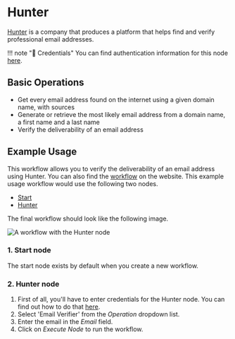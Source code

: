 # Hunter

[Hunter](https://hunter.io/) is a company that produces a platform that helps find and verify professional email addresses.

!!! note "🔑 Credentials"
    You can find authentication information for this node [here](/workflow/integrations/credentials/hunter/).


## Basic Operations

* Get every email address found on the internet using a given domain name, with sources
* Generate or retrieve the most likely email address from a domain name, a first name and a last name
* Verify the deliverability of an email address


## Example Usage

This workflow allows you to verify the deliverability of an email address using Hunter. You can also find the [workflow](https://n8n.io/workflows/519) on the website. This example usage workflow would use the following two nodes.
- [Start](/workflow/integrations/core-nodes/n8n-nodes-base.start/)
- [Hunter]()

The final workflow should look like the following image.

![A workflow with the Hunter node](/_images/integrations/nodes/hunter/workflow.png)

### 1. Start node

The start node exists by default when you create a new workflow.

### 2. Hunter node

1. First of all, you'll have to enter credentials for the Hunter node. You can find out how to do that [here](/workflow/integrations/credentials/hunter/).
2. Select 'Email Verifier' from the *Operation* dropdown list.
3. Enter the email in the *Email* field.
4. Click on *Execute Node* to run the workflow.
